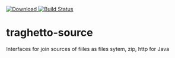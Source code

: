 [ ![Download](https://api.bintray.com/packages/ginvavilon/maven/Traghetto-Source/images/download.svg) ](https://bintray.com/ginvavilon/maven/Traghetto-Source/_latestVersion)
[ ![Build Status](https://travis-ci.org/GinVavilon/traghetto-source.svg?branch=master) ](https://travis-ci.org/GinVavilon/traghetto-source)

# traghetto-source
Interfaces for join sources of fiiles as files sytem, zip, http for Java